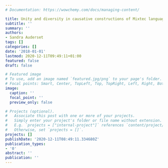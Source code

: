 ```yaml
---
# Documentation: https://wowchemy.com/docs/managing-content/

title: Unity and diversity in causative constructions of Mixtec languages
subtitle: ''
summary: ''
authors:
- Sandra Auderset
tags: []
categories: []
date: '2018-01-01'
lastmod: 2020-12-11T09:49:11+01:00
featured: false
draft: false

# Featured image
# To use, add an image named `featured.jpg/png` to your page's folder.
# Focal points: Smart, Center, TopLeft, Top, TopRight, Left, Right, BottomLeft, Bottom, BottomRight.
image:
  caption: ''
  focal_point: ''
  preview_only: false

# Projects (optional).
#   Associate this post with one or more of your projects.
#   Simply enter your project's folder or file name without extension.
#   E.g. `projects = ["internal-project"]` references `content/project/deep-learning/index.md`.
#   Otherwise, set `projects = []`.
projects: []
publishDate: '2020-12-11T08:49:11.334680Z'
publication_types:
- '0'
abstract: ''
publication: ''
---
```

